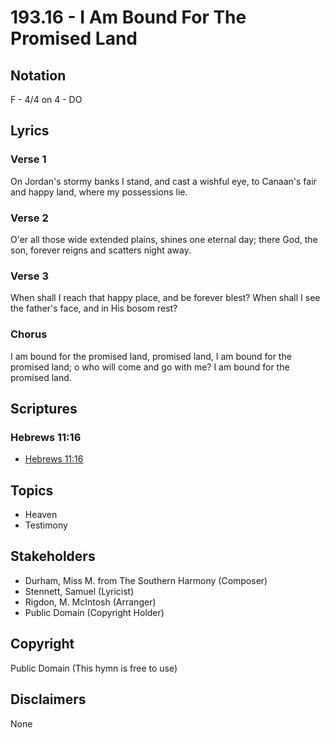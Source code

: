 # 193.16 - I Am Bound For The Promised Land

## Notation

F - 4/4 on 4 - DO

## Lyrics

### Verse 1

On Jordan's stormy banks I stand, and cast a wishful eye, to Canaan's fair and happy land, where my possessions lie.

### Verse 2

O'er all those wide extended plains, shines one eternal day; there God, the son, forever reigns and scatters night away.

### Verse 3

When shall I reach that happy place, and be forever blest? When shall I see the father's face, and in His bosom rest?

### Chorus

I am bound for the promised land, promised land, I am bound for the promised land; o who will come and go with me? I am bound for the promised land.


## Scriptures

### Hebrews 11:16

- [Hebrews 11:16](https://www.biblegateway.com/passage/?search=Hebrews%2011%3A16)


## Topics

- Heaven
- Testimony

## Stakeholders

- Durham, Miss M. from The Southern Harmony (Composer)
- Stennett, Samuel (Lyricist)
- Rigdon, M. McIntosh (Arranger)
- Public Domain (Copyright Holder)

## Copyright

Public Domain
(This hymn is free to use)

## Disclaimers

None

